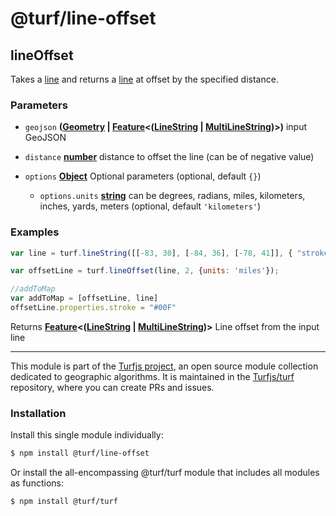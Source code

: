 # @turf/line-offset

<!-- Generated by documentation.js. Update this documentation by updating the source code. -->

## lineOffset

Takes a [line][1] and returns a [line][1] at offset by the specified distance.

### Parameters

*   `geojson` **([Geometry][2] | [Feature][3]<([LineString][4] | [MultiLineString][5])>)** input GeoJSON
*   `distance` **[number][6]** distance to offset the line (can be of negative value)
*   `options` **[Object][7]** Optional parameters (optional, default `{}`)

    *   `options.units` **[string][8]** can be degrees, radians, miles, kilometers, inches, yards, meters (optional, default `'kilometers'`)

### Examples

```javascript
var line = turf.lineString([[-83, 30], [-84, 36], [-78, 41]], { "stroke": "#F00" });

var offsetLine = turf.lineOffset(line, 2, {units: 'miles'});

//addToMap
var addToMap = [offsetLine, line]
offsetLine.properties.stroke = "#00F"
```

Returns **[Feature][3]<([LineString][4] | [MultiLineString][5])>** Line offset from the input line

[1]: https://tools.ietf.org/html/rfc7946#section-3.1.4

[2]: https://tools.ietf.org/html/rfc7946#section-3.1

[3]: https://tools.ietf.org/html/rfc7946#section-3.2

[4]: https://tools.ietf.org/html/rfc7946#section-3.1.4

[5]: https://tools.ietf.org/html/rfc7946#section-3.1.5

[6]: https://developer.mozilla.org/docs/Web/JavaScript/Reference/Global_Objects/Number

[7]: https://developer.mozilla.org/docs/Web/JavaScript/Reference/Global_Objects/Object

[8]: https://developer.mozilla.org/docs/Web/JavaScript/Reference/Global_Objects/String

<!-- This file is automatically generated. Please don't edit it directly. If you find an error, edit the source file of the module in question (likely index.js or index.ts), and re-run "yarn docs" from the root of the turf project. -->

---

This module is part of the [Turfjs project](https://turfjs.org/), an open source module collection dedicated to geographic algorithms. It is maintained in the [Turfjs/turf](https://github.com/Turfjs/turf) repository, where you can create PRs and issues.

### Installation

Install this single module individually:

```sh
$ npm install @turf/line-offset
```

Or install the all-encompassing @turf/turf module that includes all modules as functions:

```sh
$ npm install @turf/turf
```

